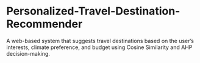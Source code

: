 # Personalized-Travel-Destination-Recommender
A web-based system that suggests travel destinations based on the user’s interests, climate preference, and budget using Cosine Similarity and AHP decision-making.

